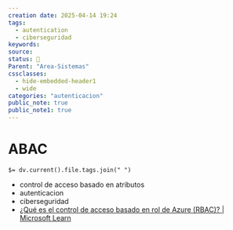 ```yaml
---
creation date: 2025-04-14 19:24
tags:
  - autentication
  - ciberseguridad
keywords: 
source: 
status: 📌
Parent: "Area-Sistemas"
cssclasses:
  - hide-embedded-header1
  - wide
categories: "autenticacion"
public_note: true
public_note1: true
---
```

# ABAC
`$= dv.current().file.tags.join(" ")`

- control de acceso basado en atributos 
- autenticacion
- ciberseguridad
- [¿Qué es el control de acceso basado en rol de Azure (RBAC)? | Microsoft Learn](https://learn.microsoft.com/es-es/azure/role-based-access-control/overview) 

